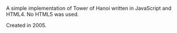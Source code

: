 A simple implementation of Tower of Hanoi written in JavaScript and HTML4. No HTML5 was used.

Created in 2005.

